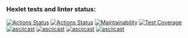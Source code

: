 ### Hexlet tests and linter status:
[![Actions Status](https://github.com/mkolotovich/python-project-50/actions/workflows/hexlet-check.yml/badge.svg)](https://github.com/mkolotovich/python-project-50/actions)
[![Actions Status](https://github.com/mkolotovich/python-project-50/actions/workflows/pyci.yml/badge.svg)](https://github.com/mkolotovich/python-project-50/actions)
[![Maintainability](https://api.codeclimate.com/v1/badges/32707a692daf0a9b9af2/maintainability)](https://codeclimate.com/github/mkolotovich/python-project-50/maintainability)
[![Test Coverage](https://api.codeclimate.com/v1/badges/32707a692daf0a9b9af2/test_coverage)](https://codeclimate.com/github/mkolotovich/python-project-50/test_coverage)
[![asciicast](https://asciinema.org/a/GhSCrX2YvQRZIQlJr9mMJWL4n.svg)](https://asciinema.org/a/GhSCrX2YvQRZIQlJr9mMJWL4n)
[![asciicast](https://asciinema.org/a/Ru97Hh4P4squxSVi6JEboxXjc.svg)](https://asciinema.org/a/Ru97Hh4P4squxSVi6JEboxXjc)
[![asciicast](https://asciinema.org/a/pbmx0bv2FwEHefvNov0PN8CGa.svg)](https://asciinema.org/a/pbmx0bv2FwEHefvNov0PN8CGa)
[![asciicast](https://asciinema.org/a/0JJEciU9AAot4okTcTUI4k7cy.svg)](https://asciinema.org/a/0JJEciU9AAot4okTcTUI4k7cy)